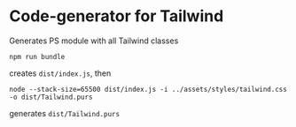 # Code-generator for Tailwind

Generates PS module with all Tailwind classes

```
npm run bundle
```

creates `dist/index.js`, then 

```
node --stack-size=65500 dist/index.js -i ../assets/styles/tailwind.css -o dist/Tailwind.purs
```

generates `dist/Tailwind.purs` 
